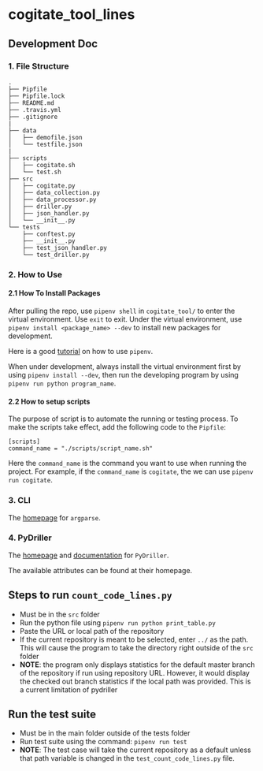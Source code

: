 # cogitate_tool_lines

## Development Doc

### 1. File Structure

```
.
├── Pipfile
├── Pipfile.lock
├── README.md
├── .travis.yml
├── .gitignore
|
├── data
│   ├── demofile.json
│   └── testfile.json
|
├── scripts
│   ├── cogitate.sh
│   └── test.sh
├── src
│   ├── cogitate.py
│   ├── data_collection.py
│   ├── data_processor.py
│   ├── driller.py
│   ├── json_handler.py
│   └── __init__.py
└── tests
    ├── conftest.py
    ├── __init__.py
    ├── test_json_handler.py
    └── test_driller.py

```

### 2. How to Use

#### 2.1 How To Install Packages

After pulling the repo, use `pipenv shell` in `cogitate_tool/` to enter the virtual
environment. Use `exit` to exit. Under the virtual environment, use
`pipenv install <package_name> --dev` to install new packages for development.

Here is a good [tutorial](https://realpython.com/pipenv-guide/) on how to use `pipenv`.

When under development, always install the virtual environment first by using
`pipenv install --dev`, then run the developing program by using
`pipenv run python program_name`.

#### 2.2 How to setup scripts

The purpose of script is to automate the running or testing process. To make the
scripts take effect, add the following code to the `Pipfile`:

```
[scripts]
command_name = "./scripts/script_name.sh"
```

Here the `command_name` is the command you want to use when running the project.
For example, if the `command_name` is `cogitate`, the we can use `pipenv run cogitate`.

### 3. CLI

The [homepage](https://docs.python.org/3/howto/argparse.html) for `argparse`.

### 4. PyDriller

The [homepage](https://github.com/ishepard/pydriller) and [documentation](https://pydriller.readthedocs.io/en/latest/intro.html)
for `PyDriller`.

The available attributes can be found at their homepage.

## Steps to run `count_code_lines.py`

- Must be in the `src` folder
- Run the python file using `pipenv run python print_table.py`
- Paste the URL or local path of the repository
- If the current repository is meant to be selected, enter `../` as the path. This will cause the program to take the directory right outside of the `src` folder
- __NOTE__: the program only displays statistics for the default master branch of the repository if run using repository URL. However, it would display the checked out branch statistics if the local path was provided. This is a current limitation of pydriller

## Run the test suite

- Must be in the main folder outside of the tests folder
- Run test suite using the command: `pipenv run test`
- __NOTE__: The test case will take the current repository as a default unless that path variable is changed in the `test_count_code_lines.py` file.
